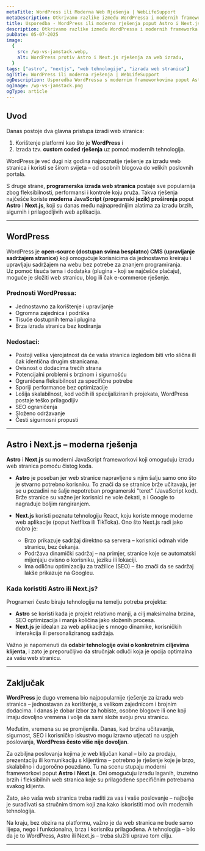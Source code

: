 ```yaml
---
metaTitle: WordPress ili Moderna Web Rješenja | WebLifeSupport
metaDescription: Otkrivamo razlike između WordPressa i modernih frameworka (Astro, Next.js) za profesionalnu izradu web stranica.
title: Usporedba - WordPress ili moderna rješenja poput Astro i Next.js?
description: Otkrivamo razlike između WordPressa i modernih frameworka (Astro, Next.js) i zašto je to bitno za vaše poslovanje.
pubDate: 05-07-2025
image:
  {
    src: /wp-vs-jamstack.webp,
    alt: WordPress protiv Astro i Next.js rješenja za web izradu,
  }
tags: ["astro", "nextjs", "web tehnologije", "izrada web stranica"]
ogTitle: WordPress ili moderna rješenja | WebLifeSupport
ogDescription: Usporedba WordPressa s modernim frameworkovima poput Astro i Next.js.
ogImage: /wp-vs-jamstack.png
ogType: article
---
```


## Uvod

Danas postoje dva glavna pristupa izradi web stranica:

1. Korištenje platformi kao što je **WordPress** i
2. Izrada tzv. **custom coded rješenja** uz pomoć modernih tehnologija.

WordPress je već dugi niz godina najpoznatije rješenje za izradu web stranica i koristi se širom svijeta – od osobnih blogova do velikih poslovnih portala.

S druge strane, **programerska izrada web stranica** postaje sve popularnija zbog fleksibilnosti, performansi i kontrole koju pruža. Takva rješenja najčešće koriste **moderna JavaScript (programski jezik) proširenja** poput **Astro** i **Next.js**, koji su danas među najnaprednijim alatima za izradu brzih, sigurnih i prilagodljivih web aplikacija.

---

## WordPress

WordPress je **open-source (dostupan svima besplatno) CMS (upravljanje sadržajem stranice)** koji omogućuje korisnicima da jednostavno kreiraju i upravljaju sadržajem na webu bez potrebe za znanjem programiranja.  
Uz pomoć tisuća tema i dodataka (plugina - koji se najčešće plaćaju), moguće je složiti web stranicu, blog ili čak e-commerce rješenje.

### Prednosti WordPressa:

- Jednostavno za korištenje i upravljanje
- Ogromna zajednica i podrška
- Tisuće dostupnih tema i plugina
- Brza izrada stranica bez kodiranja

### Nedostaci:

- Postoji velika vjerojatnost da će vaša stranica izgledom biti vrlo slična ili čak identična drugim stranicama.
- Ovisnost o dodacima trećih strana
- Potencijalni problemi s brzinom i sigurnošću
- Ograničena fleksibilnost za specifične potrebe
- Sporiji performance bez optimizacije
- Lošija skalabilnost, kod većih ili specijaliziranih projekata, WordPress postaje teško prilagodljiv
- SEO ograničenja
- Složeno održavanje
- Česti sigurnosni propusti

---

## Astro i Next.js – moderna rješenja

**Astro** i **Next.js** su moderni JavaScript frameworkovi koji omogućuju izradu web stranica pomoću čistog koda.

- **Astro** je poseban jer web stranice napravljene s njim šalju samo ono što je stvarno potrebno korisniku. To znači da se stranice brže učitavaju, jer se u pozadini ne šalje nepotreban programerski "teret" (JavaScript kod). Brže stranice su važne jer korisnici ne vole čekati, a i Google to nagrađuje boljim rangiranjem.

- **Next.js** koristi poznatu tehnologiju React, koju koriste mnoge moderne web aplikacije (poput Netflixa ili TikToka). Ono što Next.js radi jako dobro je:
  - Brzo prikazuje sadržaj direktno sa servera – korisnici odmah vide stranicu, bez čekanja.
  - Podržava dinamički sadržaj – na primjer, stranice koje se automatski mijenjaju ovisno o korisniku, jeziku ili lokaciji.
  - Ima odličnu optimizaciju za tražilice (SEO) – što znači da se sadržaj lakše prikazuje na Googleu.

### Kada koristiti Astro ili Next.js?

Programeri često biraju tehnologiju na temelju potreba projekta:

- **Astro** se koristi kada je projekt relativno manji, a cilj maksimalna brzina, SEO optimizacija i manja količina jako složenih procesa.
- **Next.js** je idealan za web aplikacije s mnogo dinamike, korisničkih interakcija ili personaliziranog sadržaja.

Važno je napomenuti da **odabir tehnologije ovisi o konkretnim ciljevima klijenta**, i zato je preporučljivo da stručnjak odluči koja je opcija optimalna za vašu web stranicu.

---

## Zaključak

**WordPress** je dugo vremena bio najpopularnije rješenje za izradu web stranica – jednostavan za korištenje, s velikom zajednicom i brojnim dodacima. I danas je dobar izbor za hobiste, osobne blogove ili one koji imaju dovoljno vremena i volje da sami slože svoju prvu stranicu.

Međutim, vremena su se promijenila. Danas, kad brzina učitavanja, sigurnost, SEO i korisničko iskustvo mogu izravno utjecati na uspjeh poslovanja, **WordPress često više nije dovoljan**.

Za ozbiljna poslovanja kojima je web ključan kanal – bilo za prodaju, prezentaciju ili komunikaciju s klijentima – potrebno je rješenje koje je brzo, skalabilno i dugoročno pouzdano. Tu na scenu stupaju moderni frameworkovi poput **Astro** i **Next.js**. Oni omogućuju izradu laganih, izuzetno brzih i fleksibilnih web stranica koje su prilagođene specifičnim potrebama svakog klijenta.

Zato, ako vaša web stranica treba raditi za vas i vaše poslovanje – najbolje je surađivati sa stručnim timom koji zna kako iskoristiti moć ovih modernih tehnologija.

Na kraju, bez obzira na platformu, važno je da web stranica ne bude samo lijepa, nego i funkcionalna, brza i korisniku prilagođena. A tehnologija – bilo da je to WordPress, Astro ili Next.js – treba služiti upravo tom cilju.

---
